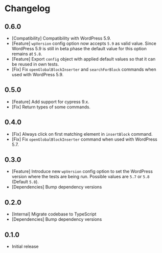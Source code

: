 # Changelog

## 0.6.0

* [Compatibility] Compatibility with WordPress 5.9.
* [Feature] `wpVersion` config option now accepts `5.9` as valid value. Since WordPress 5.9 is still in beta phase the default value for this option remains at `5.8`.
* [Feature] Export `config` object with applied default values so that it can be reused in own tests.
* [Fix] Fix `openGlobalBlockInserter` and `searchForBlock` commands when used with WordPress 5.9.

## 0.5.0

* [Feature] Add support for cypress 9.x.
* [Fix] Return types of some commands.

## 0.4.0

* [Fix] Always click on first matching element in `insertBlock` command.
* [Fix] Fix `openGlobalBlockInserter` command when used with WordPress 5.7.

## 0.3.0

* [Feature] Introduce new `wpVersion` config option to set the WordPress version where the tests are being run. Possible values are `5.7` or `5.8` (Default `5.8`).
* [Dependencies] Bump dependency versions

## 0.2.0

* [Internal] Migrate codebase to TypeScript
* [Dependencies] Bump dependency versions

## 0.1.0

* Initial release
